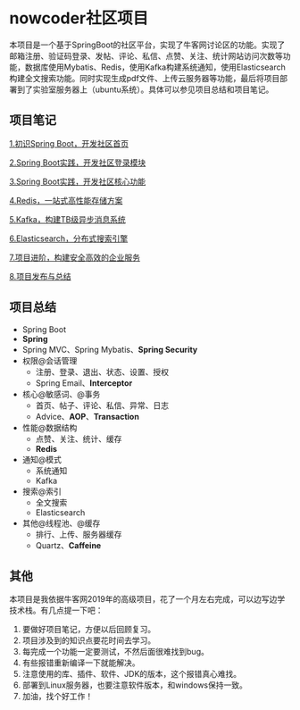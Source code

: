 # nowcoder社区项目

本项目是一个基于SpringBoot的社区平台，实现了牛客网讨论区的功能。实现了邮箱注册、验证码登录、发帖、评论、私信、点赞、关注、统计网站访问次数等功能，数据库使用Mybatis、Redis，使用Kafka构建系统通知，使用Elasticsearch构建全文搜索功能。同时实现生成pdf文件、上传云服务器等功能，最后将项目部署到了实验室服务器上（ubuntu系统）。具体可以参见项目总结和项目笔记。

## 项目笔记

[1.初识Spring Boot，开发社区首页](./note/chapter1.md) 

[2.Spring Boot实践，开发社区登录模块](./note/chapter2.md)

[3.Spring Boot实践，开发社区核心功能](./note/chapter3.md) 

[4.Redis，一站式高性能存储方案](./note/chapter4.md) 

[5.Kafka，构建TB级异步消息系统](./note/chapter5.md)

[6.Elasticsearch，分布式搜索引擎](./note/chapter6.md) 

[7.项目进阶，构建安全高效的企业服务](./note/chapter7.md) 

[8.项目发布与总结](./note/chapter8.md)

## 项目总结

* Spring Boot
* **Spring**
* Spring MVC、Spring Mybatis、**Spring Security**
* 权限@会话管理
  * 注册、登录、退出、状态、设置、授权
  * Spring Email、**Interceptor**
* 核心@敏感词、@事务
  * 首页、帖子、评论、私信、异常、日志
  * Advice、**AOP**、**Transaction**
* 性能@数据结构
  * 点赞、关注、统计、缓存
  * **Redis**
* 通知@模式
  * 系统通知
  * Kafka
* 搜索@索引
  * 全文搜索
  * Elasticsearch
* 其他@线程池、@缓存
  * 排行、上传、服务器缓存
  * Quartz、**Caffeine**

## 其他

本项目是我依据牛客网2019年的高级项目，花了一个月左右完成，可以边写边学技术栈。有几点提一下吧：

1. 要做好项目笔记，方便以后回顾复习。
2. 项目涉及到的知识点要花时间去学习。
3. 每完成一个功能一定要测试，不然后面很难找到bug。
4. 有些报错重新编译一下就能解决。
5. 注意使用的库、插件、软件、JDK的版本，这个报错真心难找。
6. 部署到Linux服务器，也要注意软件版本，和windows保持一致。
7. 加油，找个好工作！
